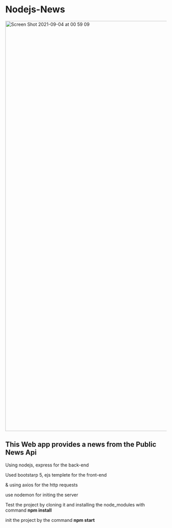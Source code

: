 
# Nodejs-News

<img width="1279" alt="Screen Shot 2021-09-04 at 00 59 09" src="https://user-images.githubusercontent.com/66588352/132072695-fafa2da6-9693-466d-9f3b-9b629b6b1510.png">

<h2>This Web app provides a news from the Public <a herf="https://newsapi.org">News Api</a></h2>
<p>Using nodejs, express for the back-end</p>
<p>Used bootstarp 5, ejs templete for the front-end</p>
<p>& using axios for the http requests</p>

use nodemon for initing the server

<p>Test the project by cloning it and installing the node_modules with command <strong>npm install</strong></p>
<p>init the project by the command <strong>npm start</starong>
